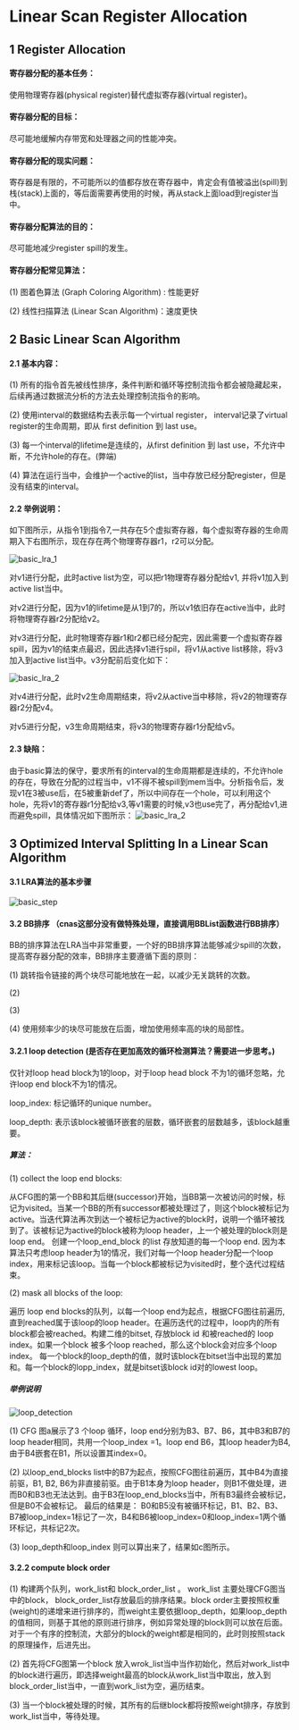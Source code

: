 # Linear Scan Register Allocation

## 1 Register Allocation

#### 寄存器分配的基本任务：
使用物理寄存器(physical register)替代虚拟寄存器(virtual register)。

#### 寄存器分配的目标：
尽可能地缓解内存带宽和处理器之间的性能冲突。

#### 寄存器分配的现实问题：
寄存器是有限的，不可能所以的值都存放在寄存器中，肯定会有值被溢出(spill)到栈(stack)上面的，等后面需要再使用的时候，再从stack上面load到register当中。

#### 寄存器分配算法的目的：
尽可能地减少register spill的发生。

#### 寄存器分配常见算法：
(1) 图着色算法 (Graph Coloring Algorithm) : 性能更好

(2) 线性扫描算法 (Linear Scan Algorithm)：速度更快

## 2 Basic Linear Scan Algorithm
#### 2.1 基本内容：
(1) 所有的指令首先被线性排序，条件判断和循环等控制流指令都会被隐藏起来，后续再通过数据流分析的方法去处理控制流指令的影响。

(2) 使用interval的数据结构去表示每一个virtual register， interval记录了virtual register的生命周期，即从 first definition 到 last use。

(3) 每一个interval的lifetime是连续的，从first definition 到 last use，不允许中断，不允许hole的存在。(弊端)

(4) 算法在运行当中，会维护一个active的list，当中存放已经分配register，但是没有结束的interval。
#### 2.2 举例说明：
如下图所示，从指令1到指令7,一共存在5个虚拟寄存器，每个虚拟寄存器的生命周期入下右图所示，现在存在两个物理寄存器r1，r2可以分配。

![basic_lra_1](https://github.com/EchoWangHF/Blogs/blob/master/lra/basic_lra_1.png)

对v1进行分配，此时active list为空，可以把r1物理寄存器分配给v1, 并将v1加入到active list当中。

对v2进行分配，因为v1的lifetime是从1到7的，所以v1依旧存在active当中，此时将物理寄存器r2分配给v2。

对v3进行分配，此时物理寄存器r1和r2都已经分配完，因此需要一个虚拟寄存器spill，因为v1的结束点最迟，因此选择v1进行spil，将v1从active list移除，将v3加入到active list当中。v3分配前后变化如下：

![basic_lra_2](https://github.com/EchoWangHF/Blogs/blob/master/lra/basic_lra_2.png)

对v4进行分配，此时v2生命周期结束，将v2从active当中移除，将v2的物理寄存器r2分配v4。

对v5进行分配，v3生命周期结束，将v3的物理寄存器r1分配给v5。
#### 2.3 缺陷：
由于basic算法的保守，要求所有的interval的生命周期都是连续的，不允许hole的存在，导致在分配的过程当中，v1不得不被spill到mem当中。分析指令后，发现v1在3被use后，在5被重新def了，所以中间存在一个hole，可以利用这个hole，先将v1的寄存器r1分配给v3,等v1需要的时候,v3也use完了，再分配给v1,进而避免spill，具体情况如下图所示：
![basic_lra_2](https://github.com/EchoWangHF/Blogs/blob/master/lra/basic_lra_3.png)

## 3 Optimized Interval Splitting In a Linear Scan Algorithm

#### 3.1 LRA算法的基本步骤
![basic_step](https://github.com/EchoWangHF/Blogs/blob/master/lra/basic_step.png)

#### 3.2 BB排序 （cnas这部分没有做特殊处理，直接调用BBList函数进行BB排序）
BB的排序算法在LRA当中非常重要，一个好的BB排序算法能够减少spill的次数，提高寄存器分配的效率，BB排序主要遵循下面的原则：

(1) 跳转指令链接的两个块尽可能地放在一起，以减少无关跳转的次数。

(2) 

(3) 

(4) 使用频率少的块尽可能放在后面，增加使用频率高的块的局部性。

#### 3.2.1 loop detection (是否存在更加高效的循环检测算法？需要进一步思考。)

仅针对loop head block为1的loop，对于loop head block 不为1的循环忽略，允许loop end block不为1的情况。

loop_index: 标记循环的unique number。

loop_depth: 表示该block被循环嵌套的层数，循环嵌套的层数越多，该block越重要。

##### 算法：

(1) collect the loop end blocks:

从CFG图的第一个BB和其后继(successor)开始，当BB第一次被访问的时候，标记为visited。当某一个BB的所有successor都被处理过了，则这个block被标记为active。当迭代算法再次到达一个被标记为active的block时，说明一个循环被找到了。该被标记为active的block被称为loop header，上一个被处理的block则是loop end。 创建一个loop_end_block 的list 存放知道的每一个loop end. 因为本算法只考虑loop header为1的情况，我们对每一个loop header分配一个loop index，用来标记该loop。当每一个block都被标记为visited时，整个迭代过程结束。

(2) mask all blocks of the loop:

遍历 loop end blocks的队列，以每一个loop end为起点，根据CFG图往前遍历,直到reached属于该loop的loop header。在遍历迭代的过程中，loop内的所有block都会被reached。构建二维的bitset, 存放block id 和被reached的 loop index。如果一个block 被多个loop reached，那么这个block会对应多个loop index。 每一个block的loop_depth的值，就时该block在bitset当中出现的累加和。每一个block的lopp_index，就是bitset该block id对的lowest loop。

##### 举例说明

![loop_detection](https://github.com/EchoWangHF/Blogs/blob/master/lra/loop_dete.PNG)

(1) CFG 图a展示了3 个loop 循环，loop end分别为B3、B7、B6，其中B3和B7的loop header相同，共用一个loop_index =1。loop end B6，其loop header为B4, 由于B4嵌套在B1，所以设置其index=0。

(2) 以loop_end_blocks list中的B7为起点，按照CFG图往前遍历，其中B4为直接前驱，B1, B2, B6为非直接前驱。由于B1本身为loop header，则B1不做处理，进而B0和B3也无法达到。由于B3在loop_end_blocks当中，所有B3最终会被标记，但是B0不会被标记。 最后的结果是： B0和B5没有被循环标记，B1、B2、B3、B7被loop_index=1标记了一次，B4和B6被loop_index=0和loop_index=1两个循环标记，共标记2次。

(3) loop_depth和loop_index 则可以算出来了，结果如c图所示。

#### 3.2.2 compute block order

(1) 构建两个队列，work_list和 block_order_list 。 work_list 主要处理CFG图当中的block， block_order_list存放最后的排序结果。block order主要按照权重(weight)的递增来进行排序的，而weight主要依据loop_depth，如果loop_depth的值相同，则基于其他的原则进行排序，例如异常处理的block则可以放在后面。对于一个有序的控制流，大部分的block的weight都是相同的，此时则按照stack的原理操作，后进先出。

(2) 首先将CFG图第一个block 放入wrok_list当中当作初始化，然后对work_list中的block进行遍历，即选择weight最高的block从work_list当中取出，放入到block_order_list当中，一直到work_list为空，遍历结束。

(3) 当一个block被处理的时候，其所有的后继block都将按照weight排序，存放到work_list当中，等待处理。 






